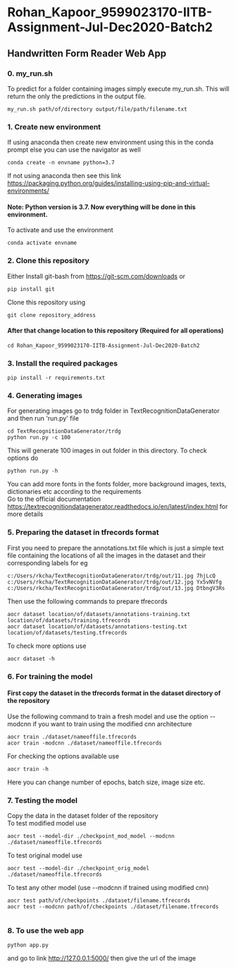 # Rohan_Kapoor_9599023170-IITB-Assignment-Jul-Dec2020-Batch2

## Handwritten Form Reader Web App  

### 0. my_run.sh
To predict for a folder containing images simply execute my_run.sh. This will return the only the predictions in the output file.
```
my_run.sh path/of/directory output/file/path/filename.txt
```

### 1. Create new environment  
If using anaconda then create new environment using this in the conda prompt else you can use the navigator as well
```
conda create -n envname python=3.7
```
If not using anaconda then see this link
https://packaging.python.org/guides/installing-using-pip-and-virtual-environments/  

#### Note: Python version is 3.7. Now everything will be done in this environment.

To activate and use the environment 
```
conda activate envname
```

### 2. Clone this repository  
Either Install git-bash from https://git-scm.com/downloads
or 
```
pip install git
```  

Clone this repository using 
```
git clone repository_address
```  
#### After that change location to this repository (Required for all operations)  
```
cd Rohan_Kapoor_9599023170-IITB-Assignment-Jul-Dec2020-Batch2 
```

### 3. Install the required packages    
```
pip install -r requirements.txt
```

### 4. Generating images  
For generating images go to trdg folder in TextRecognitionDataGenerator and then run 'run.py' file
```
cd TextRecognitionDataGenerator/trdg
python run.py -c 100
```  
This will generate 100 images in out folder in this directory.
To check options do
```
python run.py -h
```
You can add more fonts in the fonts folder, more background images, texts, dictionaries etc according to the requirements  
Go to the official documentation https://textrecognitiondatagenerator.readthedocs.io/en/latest/index.html for more details

### 5. Preparing the dataset in tfrecords format
First you need to prepare the annotations.txt file which is just a simple text file containing the locations of all the images in the dataset and their corresponding labels
for eg
```
c:/Users/rkcha/TextRecognitionDataGenerator/trdg/out/11.jpg 7hjLcQ
c:/Users/rkcha/TextRecognitionDataGenerator/trdg/out/12.jpg Yx5vNVfg
c:/Users/rkcha/TextRecognitionDataGenerator/trdg/out/13.jpg DtbngV3Rs
```

Then use the following commands to prepare tfrecords
```
aocr dataset location/of/datasets/annotations-training.txt location/of/datasets/training.tfrecords
aocr dataset location/of/datasets/annotations-testing.txt location/of/datasets/testing.tfrecords
```

To check more options use
```
aocr dataset -h
```

### 6. For training the model
#### First copy the dataset in the tfrecords format in the dataset directory of the repository

Use the following command to train a fresh model and use the option --modcnn if you want to train using the modified cnn architecture  
```
aocr train ./dataset/nameoffile.tfrecords
acor train -modcnn ./dataset/nameoffile.tfrecords
```  
  
For checking the options available use
```
aocr train -h
```
Here you can change number of epochs, batch size, image size etc.

### 7. Testing the model
Copy the data in the dataset folder of the repository  
To test modified model use 
```
aocr test --model-dir ./checkpoint_mod_model --modcnn ./dataset/nameoffile.tfrecords
```  
To test original model use
```
aocr test --model-dir ./checkpoint_orig_model ./dataset/nameoffile.tfrecords
```  
To test any other model (use --modcnn if trained using modified cnn)
```
aocr test path/of/checkpoints ./dataset/filename.tfrecords
aocr test --modcnn path/of/checkpoints ./dataset/filename.tfrecords
 
```
### 8. To use the web app
```
python app.py
```
and go to link http://127.0.0.1:5000/  then give the url of the image
